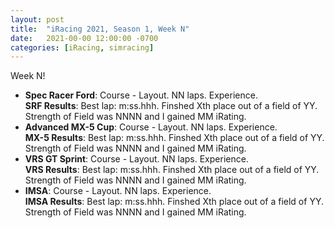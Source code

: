 ```yaml
---
layout: post
title:  "iRacing 2021, Season 1, Week N"
date:   2021-00-00 12:00:00 -0700
categories: [iRacing, simracing]
---
```

Week N!

* **Spec Racer Ford**: Course - Layout. NN laps. Experience.  
**SRF Results**: Best lap: m:ss.hhh. Finshed Xth place out of a field of YY. Strength of Field was NNNN and I gained MM iRating.  
* **Advanced MX-5 Cup**: Course - Layout. NN laps. Experience.  
**MX-5 Results**: Best lap: m:ss.hhh. Finshed Xth place out of a field of YY. Strength of Field was NNNN and I gained MM iRating.
* **VRS GT Sprint**: Course - Layout. NN laps. Experience.  
**VRS Results**: Best lap: m:ss.hhh. Finshed Xth place out of a field of YY. Strength of Field was NNNN and I gained MM iRating.
* **IMSA**: Course - Layout. NN laps. Experience.  
**IMSA Results**: Best lap: m:ss.hhh. Finshed Xth place out of a field of YY. Strength of Field was NNNN and I gained MM iRating.
